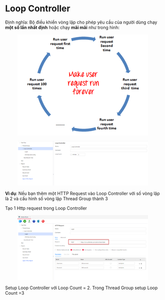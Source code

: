 # Loop Controller

Định nghĩa: Bộ điều khiển vòng lặp cho phép yêu cầu của người dùng chạy **một số lần nhất định** hoặc chạy **mãi mãi** như trong hình:

<figure><img src="../../.gitbook/assets/image (22).png" alt=""><figcaption></figcaption></figure>

<figure><img src="../../.gitbook/assets/image (23).png" alt=""><figcaption></figcaption></figure>

**Vì dụ**: Nếu bạn thêm một HTTP Request vào Loop Controller với số vòng lặp là 2 và cấu hình số vòng lặp Thread Group thành 3

Tạo 1 Http request trong Loop Controller

<figure><img src="../../.gitbook/assets/image (24).png" alt=""><figcaption></figcaption></figure>

Setup Loop Controller với Loop Count = 2. Trong Thread Group setup Loop Count =3&#x20;



